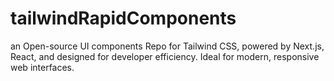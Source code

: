 # tailwindRapidComponents
an Open-source UI components Repo for Tailwind CSS, powered by Next.js, React, and designed for developer efficiency. Ideal for modern, responsive web interfaces.

